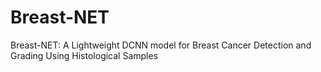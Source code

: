 # Breast-NET
Breast-NET: A Lightweight DCNN model for Breast Cancer Detection and Grading Using Histological Samples
